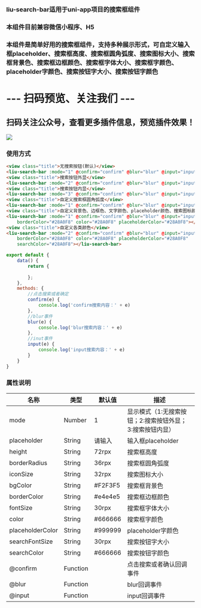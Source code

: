 ### liu-search-bar适用于uni-app项目的搜索框组件
### 本组件目前兼容微信小程序、H5
### 本组件是简单好用的搜索框组件，支持多种展示形式，可自定义输入框placeholder、搜索框高度、搜索框圆角弧度、搜索图标大小、搜索框背景色、搜索框边框颜色、搜索框字体大小、搜索框字颜色、placeholder字颜色、搜索按钮字大小、搜索按钮字颜色
# --- 扫码预览、关注我们 ---

## 扫码关注公众号，查看更多插件信息，预览插件效果！ 

![](https://uni.ckapi.pro/uniapp/publicize.png)

### 使用方式
``` html
<view class="title">无搜索按钮(默认)</view>
<liu-search-bar :mode="1" @confirm="confirm" @blur="blur" @input="input"></liu-search-bar>
<view class="title">搜索按钮外显</view>
<liu-search-bar :mode="2" @confirm="confirm" @blur="blur" @input="input"></liu-search-bar>
<view class="title">搜索按钮内显</view>
<liu-search-bar :mode="3" @confirm="confirm" @blur="blur" @input="input"></liu-search-bar>
<view class="title">自定义搜索框圆角弧度</view>
<liu-search-bar :mode="1" @confirm="confirm" @blur="blur" @input="input" borderRadius="12rpx"></liu-search-bar>
<view class="title">自定义背景色、边框色、文字颜色、placeholder颜色、搜索图标颜色</view>
<liu-search-bar :mode="1" @confirm="confirm" @blur="blur" @input="input" bgColor="#E2F3FF"
	borderColor="#28A0F8" color="#28A0F8" placeholderColor="#28A0F8"></liu-search-bar>
<view class="title">自定义各类颜色</view>
<liu-search-bar :mode="2" @confirm="confirm" @blur="blur" @input="input" bgColor="#E2F3FF"
	borderColor="#28A0F8" color="#28A0F8" placeholderColor="#28A0F8"
	searchColor="#28A0F8"></liu-search-bar>
```
``` javascript
export default {
	data() {
		return {
			
		};
	},
	methods: {
		//点击搜索或者确定
		confirm(e) {
			console.log('confirm搜索内容：' + e)
		},
		//blur事件
		blur(e) {
			console.log('blur搜索内容：' + e)
		},
		//inut事件
		input(e) {
			console.log('input搜索内容：' + e)
		}
	}
}
```

### 属性说明
| 名称                         | 类型           | 默认值                  | 描述             |
| ----------------------------|--------------- | ---------------------- | ---------------|
| mode                        | Number         | 1                      | 显示模式（1:无搜索按钮；2:搜索按钮外显；3:搜索按钮内显）
| placeholder                 | String         | 请输入                  | 输入框placeholder
| height                      | String         | 72rpx                  | 搜索框高度
| borderRadius                | String         | 36rpx                  | 搜索框圆角弧度
| iconSize                    | String         | 32rpx                  | 搜索图标大小
| bgColor                     | String         | #F2F3F5                | 搜索框背景色
| borderColor                 | String         | #e4e4e5                | 搜索框边框颜色
| fontSize                    | String         | 30rpx                  | 搜索框字体大小
| color                       | String         | #666666                | 搜索框字颜色
| placeholderColor            | String         | #999999                | placeholder字颜色
| searchFontSize              | String         | 30rpx                  | 搜索按钮字大小
| searchColor                 | String         | #666666                | 搜索按钮字颜色
| @confirm                    | Function       |                        | 点击搜索或者确认回调事件
| @blur                       | Function       |                        | blur回调事件
| @input                      | Function       |                        | input回调事件
 

